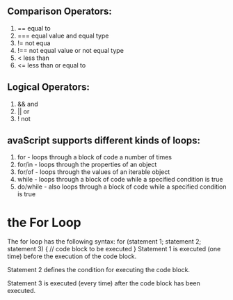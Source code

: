 ## Comparison Operators:
1. == equal to
2. === 	equal value and equal type
3. != not equa
4. !==  not equal value or not equal type
5. < less than
6. <= less than or equal to
 ## Logical Operators:
1. && 	and
2. ||  or
3. !  not

## avaScript supports different kinds of loops:
1. for - loops through a block of code a number of times
2. for/in - loops through the properties of an object
3. for/of - loops through the values of an iterable object
4. while - loops through a block of code while a specified condition is true
5. do/while - also loops through a block of code while a specified condition is true

# the For Loop
The for loop has the following syntax:
for (statement 1; statement 2; statement 3) {
  // code block to be executed
}
Statement 1 is executed (one time) before the execution of the code block.

Statement 2 defines the condition for executing the code block.

Statement 3 is executed (every time) after the code block has been executed.
